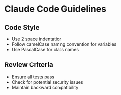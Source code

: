# Claude Code Guidelines

## Code Style
- Use 2 space indentation
- Follow camelCase naming convention for variables
- Use PascalCase for class names

## Review Criteria
- Ensure all tests pass
- Check for potential security issues
- Maintain backward compatibility